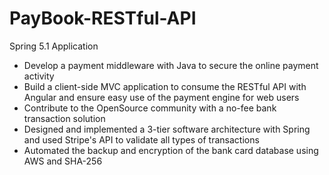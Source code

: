 # PayBook-RESTful-API
Spring 5.1 Application
- Develop a payment middleware with Java to secure the online payment activity
- Build a client-side MVC application to consume the RESTful API with Angular and ensure easy use of the payment engine for web users
- Contribute to the OpenSource community with a no-fee bank transaction solution
- Designed and implemented a 3-tier software architecture with Spring and used Stripe's API to validate all types of transactions
- Automated the backup and encryption of the bank card database using AWS and SHA-256
